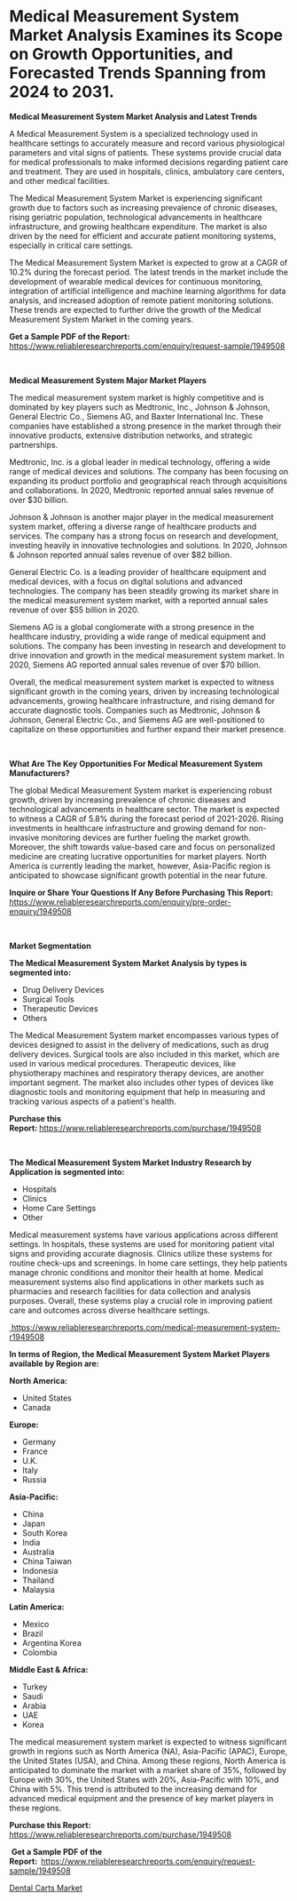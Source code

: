 <p><h1>Medical Measurement System Market Analysis Examines its Scope on Growth Opportunities, and Forecasted Trends Spanning from 2024 to 2031.</h1></p><p><strong>Medical Measurement System Market Analysis and Latest Trends</strong></p>
<p><p>A Medical Measurement System is a specialized technology used in healthcare settings to accurately measure and record various physiological parameters and vital signs of patients. These systems provide crucial data for medical professionals to make informed decisions regarding patient care and treatment. They are used in hospitals, clinics, ambulatory care centers, and other medical facilities.</p><p>The Medical Measurement System Market is experiencing significant growth due to factors such as increasing prevalence of chronic diseases, rising geriatric population, technological advancements in healthcare infrastructure, and growing healthcare expenditure. The market is also driven by the need for efficient and accurate patient monitoring systems, especially in critical care settings.</p><p>The Medical Measurement System Market is expected to grow at a CAGR of 10.2% during the forecast period. The latest trends in the market include the development of wearable medical devices for continuous monitoring, integration of artificial intelligence and machine learning algorithms for data analysis, and increased adoption of remote patient monitoring solutions. These trends are expected to further drive the growth of the Medical Measurement System Market in the coming years.</p></p>
<p><strong>Get a Sample PDF of the Report:&nbsp;</strong> <a href="https://www.reliableresearchreports.com/enquiry/request-sample/1949508">https://www.reliableresearchreports.com/enquiry/request-sample/1949508</a></p>
<p>&nbsp;</p>
<p><strong>Medical Measurement System Major Market Players</strong></p>
<p><p>The medical measurement system market is highly competitive and is dominated by key players such as Medtronic, Inc., Johnson & Johnson, General Electric Co., Siemens AG, and Baxter International Inc. These companies have established a strong presence in the market through their innovative products, extensive distribution networks, and strategic partnerships.</p><p>Medtronic, Inc. is a global leader in medical technology, offering a wide range of medical devices and solutions. The company has been focusing on expanding its product portfolio and geographical reach through acquisitions and collaborations. In 2020, Medtronic reported annual sales revenue of over $30 billion.</p><p>Johnson & Johnson is another major player in the medical measurement system market, offering a diverse range of healthcare products and services. The company has a strong focus on research and development, investing heavily in innovative technologies and solutions. In 2020, Johnson & Johnson reported annual sales revenue of over $82 billion.</p><p>General Electric Co. is a leading provider of healthcare equipment and medical devices, with a focus on digital solutions and advanced technologies. The company has been steadily growing its market share in the medical measurement system market, with a reported annual sales revenue of over $55 billion in 2020.</p><p>Siemens AG is a global conglomerate with a strong presence in the healthcare industry, providing a wide range of medical equipment and solutions. The company has been investing in research and development to drive innovation and growth in the medical measurement system market. In 2020, Siemens AG reported annual sales revenue of over $70 billion.</p><p>Overall, the medical measurement system market is expected to witness significant growth in the coming years, driven by increasing technological advancements, growing healthcare infrastructure, and rising demand for accurate diagnostic tools. Companies such as Medtronic, Johnson & Johnson, General Electric Co., and Siemens AG are well-positioned to capitalize on these opportunities and further expand their market presence.</p></p>
<p>&nbsp;</p>
<p><strong>What Are The Key Opportunities For Medical Measurement System Manufacturers?</strong></p>
<p><p>The global Medical Measurement System market is experiencing robust growth, driven by increasing prevalence of chronic diseases and technological advancements in healthcare sector. The market is expected to witness a CAGR of 5.8% during the forecast period of 2021-2026. Rising investments in healthcare infrastructure and growing demand for non-invasive monitoring devices are further fueling the market growth. Moreover, the shift towards value-based care and focus on personalized medicine are creating lucrative opportunities for market players. North America is currently leading the market, however, Asia-Pacific region is anticipated to showcase significant growth potential in the near future.</p></p>
<p><strong>Inquire or Share Your Questions If Any Before Purchasing This Report:</strong> <a href="https://www.reliableresearchreports.com/enquiry/pre-order-enquiry/1949508">https://www.reliableresearchreports.com/enquiry/pre-order-enquiry/1949508</a></p>
<p>&nbsp;</p>
<p><strong>Market Segmentation</strong></p>
<p><strong>The Medical Measurement System Market Analysis by types is segmented into:</strong></p>
<p><ul><li>Drug Delivery Devices</li><li>Surgical Tools</li><li>Therapeutic Devices</li><li>Others</li></ul></p>
<p><p>The Medical Measurement System market encompasses various types of devices designed to assist in the delivery of medications, such as drug delivery devices. Surgical tools are also included in this market, which are used in various medical procedures. Therapeutic devices, like physiotherapy machines and respiratory therapy devices, are another important segment. The market also includes other types of devices like diagnostic tools and monitoring equipment that help in measuring and tracking various aspects of a patient's health.</p></p>
<p><strong>Purchase this Report:&nbsp;</strong><a href="https://www.reliableresearchreports.com/purchase/1949508">https://www.reliableresearchreports.com/purchase/1949508</a></p>
<p>&nbsp;</p>
<p><strong>The Medical Measurement System Market Industry Research by Application is segmented into:</strong></p>
<p><ul><li>Hospitals</li><li>Clinics</li><li>Home Care Settings</li><li>Other</li></ul></p>
<p><p>Medical measurement systems have various applications across different settings. In hospitals, these systems are used for monitoring patient vital signs and providing accurate diagnosis. Clinics utilize these systems for routine check-ups and screenings. In home care settings, they help patients manage chronic conditions and monitor their health at home. Medical measurement systems also find applications in other markets such as pharmacies and research facilities for data collection and analysis purposes. Overall, these systems play a crucial role in improving patient care and outcomes across diverse healthcare settings.</p></p>
<p><a href="https://www.reliableresearchreports.com/medical-measurement-system-r1949508">&nbsp;https://www.reliableresearchreports.com/medical-measurement-system-r1949508</a></p>
<p><strong>In terms of Region, the Medical Measurement System Market Players available by Region are:</strong></p>
<p>
    <p> <strong> North America: </strong>
        <ul>
            <li>United States</li>
            <li>Canada</li>
        </ul>
        </p> 
    <p> <strong> Europe: </strong>
        <ul>
            <li>Germany</li>
            <li>France</li>
            <li>U.K.</li>
            <li>Italy</li>
            <li>Russia</li>
        </ul>
        </p> 
    <p> <strong> Asia-Pacific: </strong>
        <ul>
            <li>China</li>
            <li>Japan</li>
            <li>South Korea</li>
            <li>India</li>
            <li>Australia</li>
            <li>China Taiwan</li>
            <li>Indonesia</li>
            <li>Thailand</li>
            <li>Malaysia</li>
        </ul>
        </p> 
    <p> <strong> Latin America: </strong>
        <ul>
            <li>Mexico</li>
            <li>Brazil</li>
            <li>Argentina Korea</li>
            <li>Colombia</li>
        </ul>
        </p> 
    <p> <strong> Middle East & Africa: </strong>
        <ul>
            <li>Turkey</li>
            <li>Saudi</li>
            <li>Arabia</li>
            <li>UAE</li>
            <li>Korea</li>
        </ul>
    </p>
    </p>
<p><p>The medical measurement system market is expected to witness significant growth in regions such as North America (NA), Asia-Pacific (APAC), Europe, the United States (USA), and China. Among these regions, North America is anticipated to dominate the market with a market share of 35%, followed by Europe with 30%, the United States with 20%, Asia-Pacific with 10%, and China with 5%. This trend is attributed to the increasing demand for advanced medical equipment and the presence of key market players in these regions.</p></p>
<p><strong>Purchase this Report: </strong><a href="https://www.reliableresearchreports.com/purchase/1949508">https://www.reliableresearchreports.com/purchase/1949508</a></p>
<p>&nbsp;<strong>Get a Sample PDF of the Report:&nbsp;&nbsp;</strong><a href="https://www.reliableresearchreports.com/enquiry/request-sample/1949508">https://www.reliableresearchreports.com/enquiry/request-sample/1949508</a></p>
<p><strong></strong></p>
<p><p><a href="https://github.com/vimar16th/Market-Research-Report-List-4/blob/main/dental-carts-market.md">Dental Carts Market</a></p></p>